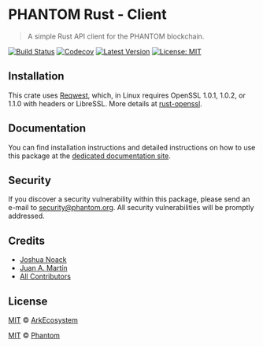 # PHANTOM Rust - Client

> A simple Rust API client for the PHANTOM blockchain.

[![Build Status](https://badgen.now.sh/travis/PhantomChain/rust-client/master)](https://travis-ci.org/PhantomChain/rust-client)
[![Codecov](https://badgen.now.sh/codecov/c/github/phantomchain/rust-client)](https://codecov.io/gh/phantomchain/rust-client)
[![Latest Version](https://badgen.now.sh/github/release/PhantomChain/rust-client)](https://github.com/PhantomChain/rust-client/releases)
[![License: MIT](https://badgen.now.sh/badge/license/MIT/green)](https://opensource.org/licenses/MIT)

## Installation

This crate uses [Reqwest](https://crates.io/crates/reqwest), which, in Linux requires OpenSSL 1.0.1, 1.0.2, or 1.1.0 with headers or LibreSSL. More details at [rust-openssl](https://github.com/sfackler/rust-openssl).

## Documentation

You can find installation instructions and detailed instructions on how to use this package at the [dedicated documentation site](https://docs.phantom.org/sdk/clients/rust.html).

## Security

If you discover a security vulnerability within this package, please send an e-mail to security@phantom.org. All security vulnerabilities will be promptly addressed.

## Credits

- [Joshua Noack](https://github.com/supaiku0)
- [Juan A. Martín](https://github.com/j-a-m-l)
- [All Contributors](../../contributors)

## License

[MIT](LICENSE) © [ArkEcosystem](https://ark.io)

[MIT](LICENSE) © [Phantom](https://phantom.org)
